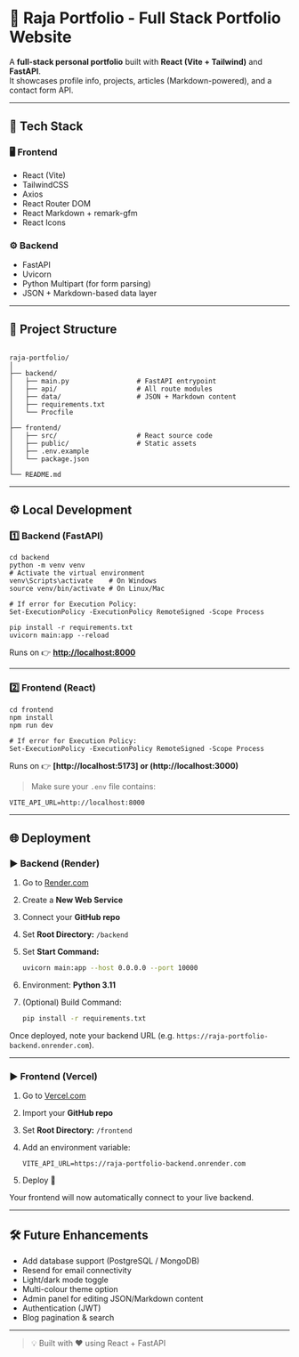 # 🧠 Raja Portfolio - Full Stack Portfolio Website

A **full-stack personal portfolio** built with **React (Vite + Tailwind)** and **FastAPI**.  
It showcases profile info, projects, articles (Markdown-powered), and a contact form API.

---

## 🚀 Tech Stack

### 🖥️ Frontend
- React (Vite)
- TailwindCSS
- Axios
- React Router DOM
- React Markdown + remark-gfm
- React Icons

### ⚙️ Backend
- FastAPI
- Uvicorn
- Python Multipart (for form parsing)
- JSON + Markdown-based data layer


---

## 📂 Project Structure

```

raja-portfolio/
│
├── backend/
│   ├── main.py                 # FastAPI entrypoint
│   ├── api/                    # All route modules
│   ├── data/                   # JSON + Markdown content
│   ├── requirements.txt
│   └── Procfile
│
├── frontend/
│   ├── src/                    # React source code
│   ├── public/                 # Static assets
│   ├── .env.example
│   └── package.json
│
└── README.md

````

---

## ⚙️ Local Development

### 1️⃣ Backend (FastAPI)
```
cd backend
python -m venv venv
# Activate the virtual environment
venv\Scripts\activate    # On Windows
source venv/bin/activate # On Linux/Mac

# If error for Execution Policy:
Set-ExecutionPolicy -ExecutionPolicy RemoteSigned -Scope Process

pip install -r requirements.txt
uvicorn main:app --reload
````

Runs on 👉 **[http://localhost:8000](http://localhost:8000)**

---

### 2️⃣ Frontend (React)

```
cd frontend
npm install
npm run dev

# If error for Execution Policy:
Set-ExecutionPolicy -ExecutionPolicy RemoteSigned -Scope Process
```

Runs on 👉 **[http://localhost:5173] or (http://localhost:3000)**

> Make sure your `.env` file contains:

```
VITE_API_URL=http://localhost:8000
```

---

## 🌐 Deployment

### ▶ Backend (Render)

1. Go to [Render.com](https://render.com)
2. Create a **New Web Service**
3. Connect your **GitHub repo**
4. Set **Root Directory:** `/backend`
5. Set **Start Command:**

   ```bash
   uvicorn main:app --host 0.0.0.0 --port 10000
   ```
6. Environment: **Python 3.11**
7. (Optional) Build Command:

   ```bash
   pip install -r requirements.txt
   ```

Once deployed, note your backend URL (e.g. `https://raja-portfolio-backend.onrender.com`).

---

### ▶ Frontend (Vercel)

1. Go to [Vercel.com](https://vercel.com)
2. Import your **GitHub repo**
3. Set **Root Directory:** `/frontend`
4. Add an environment variable:

   ```
   VITE_API_URL=https://raja-portfolio-backend.onrender.com
   ```
5. Deploy 🚀

Your frontend will now automatically connect to your live backend.

---

## 🛠️ Future Enhancements

* Add database support (PostgreSQL / MongoDB)
* Resend for email connectivity
* Light/dark mode toggle
* Multi-colour theme option
* Admin panel for editing JSON/Markdown content
* Authentication (JWT)
* Blog pagination & search

---

> 💡 Built with ❤️ using React + FastAPI
